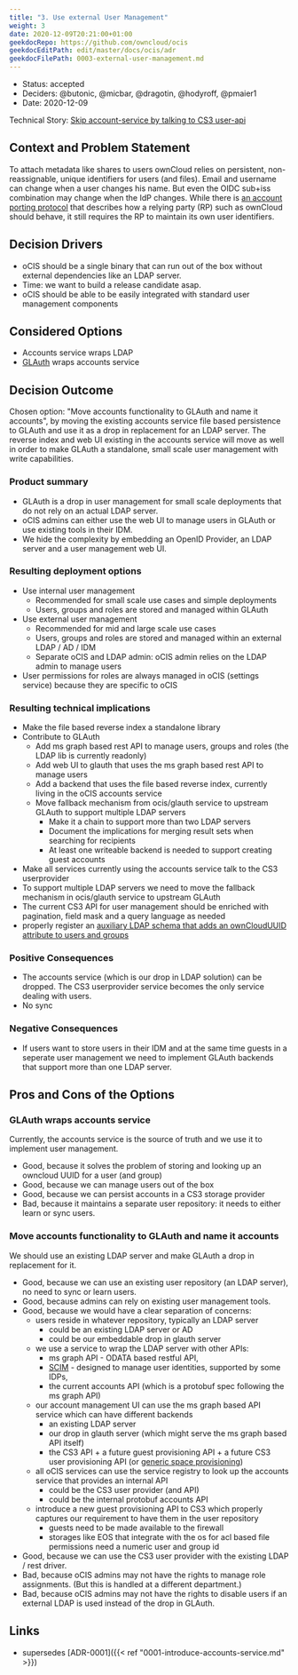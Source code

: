 ```yaml
---
title: "3. Use external User Management"
weight: 3
date: 2020-12-09T20:21:00+01:00
geekdocRepo: https://github.com/owncloud/ocis
geekdocEditPath: edit/master/docs/ocis/adr
geekdocFilePath: 0003-external-user-management.md
---
```


* Status: accepted
* Deciders: @butonic, @micbar, @dragotin, @hodyroff, @pmaier1
* Date: 2020-12-09

Technical Story: [Skip account-service by talking to CS3 user-api](https://github.com/owncloud/ocis/pull/1020)

## Context and Problem Statement

To attach metadata like shares to users ownCloud relies on persistent, non-reassignable, unique identifiers for users (and files). Email and username can change when a user changes his name. But even the OIDC sub+iss combination may change when the IdP changes. While there is [an account porting protocol](https://openid.net/specs/openid-connect-account-porting-1_0.html) that describes how a relying party (RP) such as ownCloud should behave, it still requires the RP to maintain its own user identifiers.

## Decision Drivers

* oCIS should be a single binary that can run out of the box without external dependencies like an LDAP server.
* Time: we want to build a release candidate asap.
* oCIS should be able to be easily integrated with standard user management components

## Considered Options

* Accounts service wraps LDAP
* [GLAuth](https://github.com/glauth/glauth) wraps accounts service

## Decision Outcome

Chosen option: "Move accounts functionality to GLAuth and name it accounts", by moving the existing accounts service file based persistence to GLAuth and use it as a drop in replacement for an LDAP server. The reverse index and web UI existing in the accounts service will move as well in order to make GLAuth a standalone, small scale user management with write capabilities.

### Product summary
- GLAuth is a drop in user management for small scale deployments that do not rely on an actual LDAP server.
- oCIS admins can either use the web UI to manage users in GLAuth or use existing tools in their IDM.
- We hide the complexity by embedding an OpenID Provider, an LDAP server and a user management web UI.

### Resulting deployment options
- Use internal user management
  - Recommended for small scale use cases and simple deployments
  - Users, groups and roles are stored and managed within GLAuth
- Use external user management
  - Recommended for mid and large scale use cases
  - Users, groups and roles are stored and managed within an external LDAP / AD / IDM
  - Separate oCIS and LDAP admin: oCIS admin relies on the LDAP admin to manage users
- User permissions for roles are always managed in oCIS (settings service) because they are specific to oCIS

### Resulting technical implications
- Make the file based reverse index a standalone library
- Contribute to GLAuth
  - Add ms graph based rest API to manage users, groups and roles (the LDAP lib is currently readonly)
  - Add web UI to glauth that uses the ms graph based rest API to manage users
  - Add a backend that uses the file based reverse index, currently living in the oCIS accounts service
  - Move fallback mechanism from ocis/glauth service to upstream GLAuth to support multiple LDAP servers
    - Make it a chain to support more than two LDAP servers
    - Document the implications for merging result sets when searching for recipients
    - At least one writeable backend is needed to support creating guest accounts
- Make all services currently using the accounts service talk to the CS3 userprovider
- To support multiple LDAP servers we need to move the fallback mechanism in ocis/glauth service to upstream GLAuth
- The current CS3 API for user management should be enriched with pagination, field mask and a query language as needed
- properly register an [auxiliary LDAP schema that adds an ownCloudUUID attribute to users and groups](https://github.com/owncloud/ocis/blob/c8668e8cb171860c70fec29e5ae945bca44f1fb7/deployments/examples/cs3_users_ocis/config/ldap/ldif/10_owncloud_schema.ldif)

### Positive Consequences

* The accounts service (which is our drop in LDAP solution) can be dropped. The CS3 userprovider service becomes the only service dealing with users.
* No sync

### Negative Consequences

* If users want to store users in their IDM and at the same time guests in a seperate user management we need to implement GLAuth backends that support more than one LDAP server.

## Pros and Cons of the Options

### GLAuth wraps accounts service

Currently, the accounts service is the source of truth and we use it to implement user management.

* Good, because it solves the problem of storing and looking up an owncloud UUID for a user (and group)
* Good, because we can manage users out of the box
* Good, because we can persist accounts in a CS3 storage provider
* Bad, because it maintains a separate user repository: it needs to either learn or sync users.

### Move accounts functionality to GLAuth and name it accounts

We should use an existing LDAP server and make GLAuth a drop in replacement for it.

* Good, because we can use an existing user repository (an LDAP server), no need to sync or learn users.
* Good, because admins can rely on existing user management tools.
* Good, because we would have a clear separation of concerns:
  - users reside in whatever repository, typically an LDAP server
    - could be an existing LDAP server or AD
    - could be our embeddable drop in glauth server
  - we use a service to wrap the LDAP server with other APIs:
    - ms graph API - ODATA based restful API,
    - [SCIM](http://www.simplecloud.info/) - designed to manage user identities, supported by some IDPs,
    - the current accounts API (which is a protobuf spec following the ms graph API)
  - our account management UI can use the ms graph based API service which can have different backends
    - an existing LDAP server
    - our drop in glauth server (which might serve the ms graph based API itself)
    - the CS3 API + a future guest provisioning API + a future CS3 user provisioning API (or [generic space provisioning](https://github.com/cs3org/cs3apis/pull/95))
  - all oCIS services can use the service registry to look up the accounts service that provides an internal API
    - could be the CS3 user provider (and API)
    - could be the internal protobuf accounts API
  - introduce a new guest provisioning API to CS3 which properly captures our requirement to have them in the user repository
    - guests need to be made available to the firewall
    - storages like EOS that integrate with the os for acl based file permissions need a numeric user and group id
* Good, because we can use the CS3 user provider with the existing LDAP / rest driver.
* Bad, because oCIS admins may not have the rights to manage role assignments. (But this is handled at a different department.) 
* Bad, because oCIS admins may not have the rights to disable users if an external LDAP is used instead of the drop in GLAuth.

## Links
* supersedes [ADR-0001]({{< ref "0001-introduce-accounts-service.md" >}})
